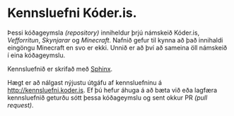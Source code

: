 # Kennsluefni Kóder.is.
Þessi kóðageymsla *(repository)* inniheldur þrjú námskeið Kóder.is, *Vefforritun*, *Skynjarar* og *Minecraft*. Nafnið gefur til kynna að það innihaldi eingöngu Minecraft en svo er ekki. Unnið er að því að sameina öll námskeið í eina kóðageymslu.

Kennsluefnið er skrifað með [Sphinx](http://www.sphinx-doc.org/en/1.5.1/).

Hægt er að nálgast nýjustu útgáfu af kennsluefninu á http://kennsluefni.koder.is. Ef þú hefur áhuga á að bæta við eða lagfæra kennsluefnið geturðu sótt þessa kóðageymslu og sent okkur PR *(pull request)*.
